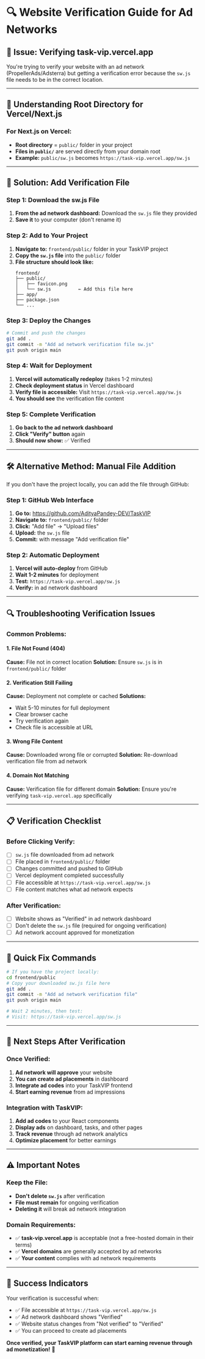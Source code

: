 # 🔍 Website Verification Guide for Ad Networks

## 🎯 **Issue: Verifying task-vip.vercel.app**

You're trying to verify your website with an ad network (PropellerAds/Adsterra) but getting a verification error because the `sw.js` file needs to be in the correct location.

---

## 📁 **Understanding Root Directory for Vercel/Next.js**

### **For Next.js on Vercel:**
- **Root directory** = `public/` folder in your project
- **Files in `public/`** are served directly from your domain root
- **Example:** `public/sw.js` becomes `https://task-vip.vercel.app/sw.js`

---

## 🔧 **Solution: Add Verification File**

### **Step 1: Download the sw.js File**
1. **From the ad network dashboard:** Download the `sw.js` file they provided
2. **Save it** to your computer (don't rename it)

### **Step 2: Add to Your Project**
1. **Navigate to:** `frontend/public/` folder in your TaskVIP project
2. **Copy the `sw.js` file** into the `public/` folder
3. **File structure should look like:**
   ```
   frontend/
   ├── public/
   │   ├── favicon.png
   │   └── sw.js          ← Add this file here
   ├── app/
   ├── package.json
   └── ...
   ```

### **Step 3: Deploy the Changes**
```bash
# Commit and push the changes
git add .
git commit -m "Add ad network verification file sw.js"
git push origin main
```

### **Step 4: Wait for Deployment**
1. **Vercel will automatically redeploy** (takes 1-2 minutes)
2. **Check deployment status** in Vercel dashboard
3. **Verify file is accessible:** Visit `https://task-vip.vercel.app/sw.js`
4. **You should see** the verification file content

### **Step 5: Complete Verification**
1. **Go back to the ad network dashboard**
2. **Click "Verify" button** again
3. **Should now show:** ✅ Verified

---

## 🛠️ **Alternative Method: Manual File Addition**

If you don't have the project locally, you can add the file through GitHub:

### **Step 1: GitHub Web Interface**
1. **Go to:** https://github.com/AdityaPandey-DEV/TaskVIP
2. **Navigate to:** `frontend/public/` folder
3. **Click:** "Add file" → "Upload files"
4. **Upload:** the `sw.js` file
5. **Commit:** with message "Add verification file"

### **Step 2: Automatic Deployment**
1. **Vercel will auto-deploy** from GitHub
2. **Wait 1-2 minutes** for deployment
3. **Test:** `https://task-vip.vercel.app/sw.js`
4. **Verify:** in ad network dashboard

---

## 🔍 **Troubleshooting Verification Issues**

### **Common Problems:**

#### **1. File Not Found (404)**
**Cause:** File not in correct location
**Solution:** Ensure `sw.js` is in `frontend/public/` folder

#### **2. Verification Still Failing**
**Cause:** Deployment not complete or cached
**Solutions:**
- Wait 5-10 minutes for full deployment
- Clear browser cache
- Try verification again
- Check file is accessible at URL

#### **3. Wrong File Content**
**Cause:** Downloaded wrong file or corrupted
**Solution:** Re-download verification file from ad network

#### **4. Domain Not Matching**
**Cause:** Verification file for different domain
**Solution:** Ensure you're verifying `task-vip.vercel.app` specifically

---

## 📋 **Verification Checklist**

### **Before Clicking Verify:**
- [ ] `sw.js` file downloaded from ad network
- [ ] File placed in `frontend/public/` folder
- [ ] Changes committed and pushed to GitHub
- [ ] Vercel deployment completed successfully
- [ ] File accessible at `https://task-vip.vercel.app/sw.js`
- [ ] File content matches what ad network expects

### **After Verification:**
- [ ] Website shows as "Verified" in ad network dashboard
- [ ] Don't delete the `sw.js` file (required for ongoing verification)
- [ ] Ad network account approved for monetization

---

## 🎯 **Quick Fix Commands**

```bash
# If you have the project locally:
cd frontend/public
# Copy your downloaded sw.js file here
git add .
git commit -m "Add ad network verification file"
git push origin main

# Wait 2 minutes, then test:
# Visit: https://task-vip.vercel.app/sw.js
```

---

## 🔄 **Next Steps After Verification**

### **Once Verified:**
1. **Ad network will approve** your website
2. **You can create ad placements** in dashboard
3. **Integrate ad codes** into your TaskVIP frontend
4. **Start earning revenue** from ad impressions

### **Integration with TaskVIP:**
1. **Add ad codes** to your React components
2. **Display ads** on dashboard, tasks, and other pages
3. **Track revenue** through ad network analytics
4. **Optimize placement** for better earnings

---

## ⚠️ **Important Notes**

### **Keep the File:**
- **Don't delete `sw.js`** after verification
- **File must remain** for ongoing verification
- **Deleting it** will break ad network integration

### **Domain Requirements:**
- ✅ **task-vip.vercel.app** is acceptable (not a free-hosted domain in their terms)
- ✅ **Vercel domains** are generally accepted by ad networks
- ✅ **Your content** complies with ad network requirements

---

## 🎉 **Success Indicators**

Your verification is successful when:
- ✅ File accessible at `https://task-vip.vercel.app/sw.js`
- ✅ Ad network dashboard shows "Verified"
- ✅ Website status changes from "Not verified" to "Verified"
- ✅ You can proceed to create ad placements

**Once verified, your TaskVIP platform can start earning revenue through ad monetization!** 🚀
